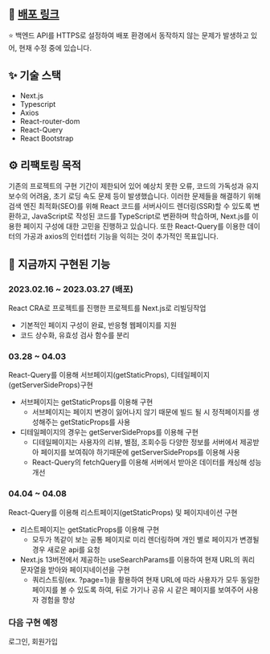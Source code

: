 ## **🔗 [배포 링크](https://triplogs.netlify.app/)**
⭐️ 백엔드 API를 HTTPS로 설정하여 배포 환경에서 동작하지 않는 문제가 발생하고 있어, 현재 수정 중에 있습니다.

## ✨ 기술 스택

- Next.js
- Typescript
- Axios
- React-router-dom
- React-Query
- React Bootstrap

## ⚙️ 리팩토링 목적

기존의 프로젝트의 구현 기간이 제한되어 있어 예상치 못한 오류, 코드의 가독성과 유지보수의 어려움, 초기 로딩 속도 문제 등이 발생했습니다. 이러한 문제들을 해결하기 위해 검색 엔진 최적화(SEO)를 위해 React 코드를 서버사이드 렌더링(SSR)할 수 있도록 변환하고, JavaScript로 작성된 코드를 TypeScript로 변환하며 학습하며, Next.js를 이용한 페이지 구성에 대한 고민을 진행하고 있습니다. 또한 React-Query를 이용한 데이터의 가공과 axios의 인터셉터 기능을 익히는 것이 추가적인 목표입니다.

## 🚀 지금까지 구현된 기능

### 2023.02.16 ~ 2023.03.27 (배포)

React CRA로 프로젝트를 진행한 프로젝트를 Next.js로 리빌딩작업
- 기본적인 페이지 구성이 완료, 반응형 웹페이지를 지원
- 코드 상수화, 유효성 검사 함수를 분리

### 03.28 ~ 04.03

React-Query를 이용해 서브페이지(getStaticProps), 디테일페이지(getServerSideProps)구현
- 서브페이지는 getStaticProps를 이용해 구현
  - 서브페이지는 페이지 변경이 잃어나지 않기 때문에 빌드 될 시 정적페이지를 생성해주는 getStaticProps를 사용
- 디테일페이지의 경우는 getServerSideProps를 이용해 구현
  - 디테일페이지는 사용자의 리뷰, 별점, 조회수등 다양한 정보를 서버에서 제공받아 페이지를 보여줘야 하기때문에 getServerSideProps를 이용해 사용
  - React-Query의 fetchQuery를 이용해 서버에서 받아온 데이터를 캐싱해 성능개선
  
### 04.04 ~ 04.08
React-Query를 이용해 리스트페이지(getStaticProps) 및 페이지네이션 구현
- 리스트페이지는 getStaticProps를 이용해 구현
  - 모두가 똑같이 보는 공통 페이지로 미리 렌더링하며 개인 별로 페이지가 변경될 경우 새로운 api를 요청
- Next.js 13버전에서 제공하는 useSearchParams를 이용하여 현재 URL의 쿼리 문자열을 받아와 페이지네이션을 구현
  - 쿼리스트링(ex. ?page=1)을 활용하여 현재 URL에 따라 사용자가 모두 동일한 페이지를 볼 수 있도록 하여, 뒤로 가기나 공유 시 같은 페이지를 보여주어 사용자 경험을 향상

### 다음 구현 예정
로그인, 회원가입
